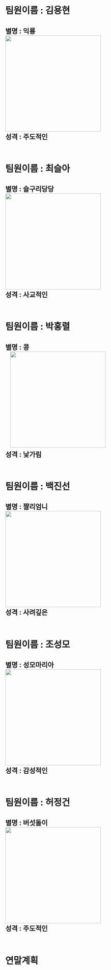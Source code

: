 # 팀원이름 : 김용현<br>
별명 : 익룡<br>
<img src="http://blogfiles.naver.net/20130412_176/unitrust01_1365724986612RY7Yd_JPEG/%BE%C6%B1%E2%C0%CD%B7%E6.jpg" width="300" height="300"><br>
성격 : 주도적인<br><br>
---
# 팀원이름 : 최슬아<br>
별명 : 슬구리당당<br>
<img src="http://hol.phinf.naver.net/00/610/831/61083147_0.jpg" width="300" height="300"><br>
성격 : 사교적인<br><br>
---
# 팀원이름 : 박홍렬<br>
별명 : 콩<br>
&nbsp;&nbsp;&nbsp;<img src="http://post.phinf.naver.net/20150612_175/budnamoo007_1434066886379s3Q86_JPEG/mug_obj_20150612085446571.jpg" width="300" height="300"><br>
성격 : 낯가림<br><br>
---
# 팀원이름 : 백진선<br>
별명 : 쨜리엄니<br>
<img src="http://post.phinf.naver.net/MjAxNzA5MTNfNTMg/MDAxNTA1Mjg4Mzc0Njky.nFjqfOA1d4PUCXwzHSKgdKTs3c-6qE754cnmXwd-KcEg.YQ1g9Oni19b3nkn8oCD7W5aZDpdJBdt88dWDsdzzD1cg.JPEG/IeQArW0DPwQhvUN8ZH8LNm8DUUII.jpg" width="300" height="300"><br>
성격 : 사려깊은<br><br>
---
# 팀원이름 : 조성모<br>
별명 : 성모마리아<br>
<img src="http://post.phinf.naver.net/MjAxODA0MThfMjc4/MDAxNTI0MDQ0MTk4NzMz.vERRGIBkvH4RLz6NE75N6tK4NCOg-6VZINCJbTlKn3Eg.HAIx3gdMSR1rhGuA7MFMVIQ51q7QUgcG5-0ed7Jh_hog.JPEG/IAaKQuusftjtOldEmz3UnB5bdV90.jpg" width="300" height="300"><br>
성격 : 감성적인<br><br>
---
# 팀원이름 : 허정건<br>
별명 : 버섯돌이<br>
<img src="http://blogfiles.naver.net/20121014_153/mvvvvm_13502045616488iDaT_JPEG/%BB%A1%B0%AD%B9%F6%BC%B8.jpg" width="300" height="300"><br>
성격 : 주도적인<br><br>
---
# 연말계획
